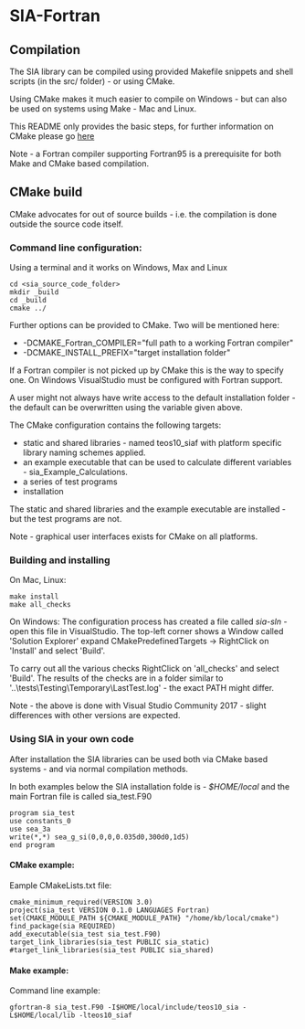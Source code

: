 # SIA-Fortran

## Compilation

The SIA library can be compiled using provided Makefile snippets and shell scripts (in the src/ folder) - or using CMake.

Using CMake makes it much easier to compile on Windows - but can also be used on systems using Make - Mac and Linux.

This README only provides the basic steps, for further information on CMake please go [here](cmake.org)

Note - a Fortran compiler supporting Fortran95 is a prerequisite for both Make and CMake based compilation.

## CMake build

CMake advocates for out of source builds - i.e. the compilation is done outside the source code itself.

### Command line configuration: 

Using a terminal and it works on Windows, Max and Linux
```
cd <sia_source_code_folder>
mkdir _build
cd _build
cmake ../
```

Further options can be provided to CMake. Two will be mentioned here:
  - -DCMAKE\_Fortran\_COMPILER="full path to a working Fortran compiler"
  - -DCMAKE\_INSTALL\_PREFIX="target installation folder"

If a Fortran compiler is not picked up by CMake this is the way to specify one. On Windows VisualStudio must be configured with Fortran support.

A user might not always have write access to the default installation folder - the default can be overwritten using the variable given above.

The CMake configuration contains the following targets:
  - static and shared libraries - named teos10\_siaf with platform specific library naming schemes applied.
  - an example executable that can be used to calculate different variables - sia\_Example\_Calculations.
  - a series of test programs
  - installation 

The static and shared libraries and the example executable are installed - but the test programs are not.

Note - graphical user interfaces exists for CMake on all platforms.

### Building and installing

On Mac, Linux:
```
make install
make all_checks
```

On Windows:
The configuration process has created a file called _sia-sln_ - open this file in VisualStudio. The top-left corner shows a Window called 'Solution Explorer' expand CMakePredefinedTargets -> RightClick on 'Install' and select 'Build'.

To carry out all the various checks RightClick on 'all\_checks' and select 'Build'. The results of the checks are in a folder similar to '..\tests\Testing\Temporary\LastTest.log' - the exact PATH might differ.

Note - the above is done with Visual Studio Community 2017 - slight differences with other versions are expected.

### Using SIA in your own code

After installation the SIA libraries can be used both via CMake based systems - and via normal compilation methods.

In both examples below the SIA installation folde is - _$HOME/local_ and the main Fortran file is called sia_test.F90
```
program sia_test
use constants_0
use sea_3a
write(*,*) sea_g_si(0,0,0,0.035d0,300d0,1d5)
end program
```

#### CMake example:

Eample CMakeLists.txt file:

```
cmake_minimum_required(VERSION 3.0)
project(sia_test VERSION 0.1.0 LANGUAGES Fortran)
set(CMAKE_MODULE_PATH ${CMAKE_MODULE_PATH} "/home/kb/local/cmake")
find_package(sia REQUIRED)
add_executable(sia_test sia_test.F90)
target_link_libraries(sia_test PUBLIC sia_static)
#target_link_libraries(sia_test PUBLIC sia_shared)
```
#### Make example:

Command line example:
```
gfortran-8 sia_test.F90 -I$HOME/local/include/teos10_sia -L$HOME/local/lib -lteos10_siaf
```

